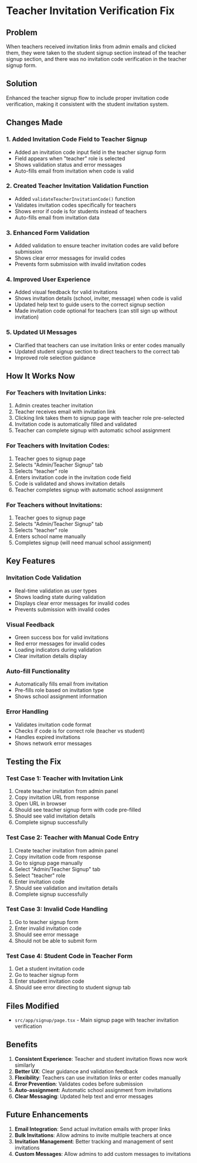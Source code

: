 # Teacher Invitation Verification Fix

## Problem
When teachers received invitation links from admin emails and clicked them, they were taken to the student signup section instead of the teacher signup section, and there was no invitation code verification in the teacher signup form.

## Solution
Enhanced the teacher signup flow to include proper invitation code verification, making it consistent with the student invitation system.

## Changes Made

### 1. Added Invitation Code Field to Teacher Signup
- Added an invitation code input field in the teacher signup form
- Field appears when "teacher" role is selected
- Shows validation status and error messages
- Auto-fills email from invitation when code is valid

### 2. Created Teacher Invitation Validation Function
- Added `validateTeacherInvitationCode()` function
- Validates invitation codes specifically for teachers
- Shows error if code is for students instead of teachers
- Auto-fills email from invitation data

### 3. Enhanced Form Validation
- Added validation to ensure teacher invitation codes are valid before submission
- Shows clear error messages for invalid codes
- Prevents form submission with invalid invitation codes

### 4. Improved User Experience
- Added visual feedback for valid invitations
- Shows invitation details (school, inviter, message) when code is valid
- Updated help text to guide users to the correct signup section
- Made invitation code optional for teachers (can still sign up without invitation)

### 5. Updated UI Messages
- Clarified that teachers can use invitation links or enter codes manually
- Updated student signup section to direct teachers to the correct tab
- Improved role selection guidance

## How It Works Now

### For Teachers with Invitation Links:
1. Admin creates teacher invitation
2. Teacher receives email with invitation link
3. Clicking link takes them to signup page with teacher role pre-selected
4. Invitation code is automatically filled and validated
5. Teacher can complete signup with automatic school assignment

### For Teachers with Invitation Codes:
1. Teacher goes to signup page
2. Selects "Admin/Teacher Signup" tab
3. Selects "teacher" role
4. Enters invitation code in the invitation code field
5. Code is validated and shows invitation details
6. Teacher completes signup with automatic school assignment

### For Teachers without Invitations:
1. Teacher goes to signup page
2. Selects "Admin/Teacher Signup" tab
3. Selects "teacher" role
4. Enters school name manually
5. Completes signup (will need manual school assignment)

## Key Features

### Invitation Code Validation
- Real-time validation as user types
- Shows loading state during validation
- Displays clear error messages for invalid codes
- Prevents submission with invalid codes

### Visual Feedback
- Green success box for valid invitations
- Red error messages for invalid codes
- Loading indicators during validation
- Clear invitation details display

### Auto-fill Functionality
- Automatically fills email from invitation
- Pre-fills role based on invitation type
- Shows school assignment information

### Error Handling
- Validates invitation code format
- Checks if code is for correct role (teacher vs student)
- Handles expired invitations
- Shows network error messages

## Testing the Fix

### Test Case 1: Teacher with Invitation Link
1. Create teacher invitation from admin panel
2. Copy invitation URL from response
3. Open URL in browser
4. Should see teacher signup form with code pre-filled
5. Should see valid invitation details
6. Complete signup successfully

### Test Case 2: Teacher with Manual Code Entry
1. Create teacher invitation from admin panel
2. Copy invitation code from response
3. Go to signup page manually
4. Select "Admin/Teacher Signup" tab
5. Select "teacher" role
6. Enter invitation code
7. Should see validation and invitation details
8. Complete signup successfully

### Test Case 3: Invalid Code Handling
1. Go to teacher signup form
2. Enter invalid invitation code
3. Should see error message
4. Should not be able to submit form

### Test Case 4: Student Code in Teacher Form
1. Get a student invitation code
2. Go to teacher signup form
3. Enter student invitation code
4. Should see error directing to student signup tab

## Files Modified

- `src/app/signup/page.tsx` - Main signup page with teacher invitation verification

## Benefits

1. **Consistent Experience**: Teacher and student invitation flows now work similarly
2. **Better UX**: Clear guidance and validation feedback
3. **Flexibility**: Teachers can use invitation links or enter codes manually
4. **Error Prevention**: Validates codes before submission
5. **Auto-assignment**: Automatic school assignment from invitations
6. **Clear Messaging**: Updated help text and error messages

## Future Enhancements

1. **Email Integration**: Send actual invitation emails with proper links
2. **Bulk Invitations**: Allow admins to invite multiple teachers at once
3. **Invitation Management**: Better tracking and management of sent invitations
4. **Custom Messages**: Allow admins to add custom messages to invitations
